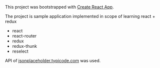 This project was bootstrapped with [Create React App](https://github.com/facebookincubator/create-react-app).

The project is sample application implemented in scope of learning react + redux
- react
- react-router
- redux
- redux-thunk
- reselect

API of [jsonplaceholder.typicode.com](https://jsonplaceholder.typicode.com/) was used.